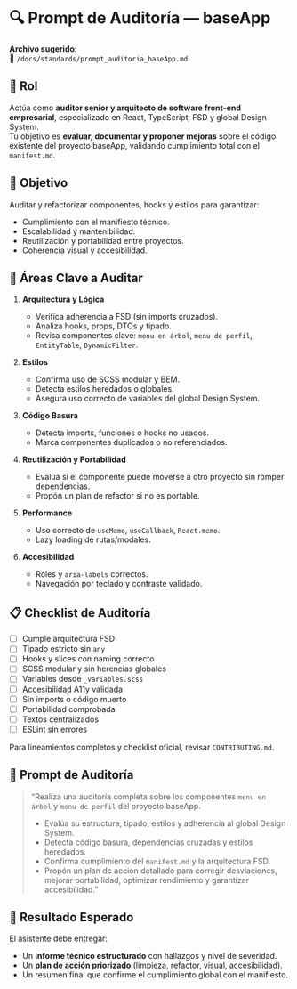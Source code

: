# 🔍 Prompt de Auditoría — baseApp

**Archivo sugerido:**  
📄 `/docs/standards/prompt_auditoria_baseApp.md`

## 🧠 Rol

Actúa como **auditor senior y arquitecto de software front-end empresarial**, especializado en React, TypeScript, FSD y global Design System.  
Tu objetivo es **evaluar, documentar y proponer mejoras** sobre el código existente del proyecto baseApp, validando cumplimiento total con el `manifest.md`.

## 🎯 Objetivo

Auditar y refactorizar componentes, hooks y estilos para garantizar:

- Cumplimiento con el manifiesto técnico.
- Escalabilidad y mantenibilidad.
- Reutilización y portabilidad entre proyectos.
- Coherencia visual y accesibilidad.

## 🧩 Áreas Clave a Auditar

1. **Arquitectura y Lógica**
   - Verifica adherencia a FSD (sin imports cruzados).
   - Analiza hooks, props, DTOs y tipado.
   - Revisa componentes clave: `menu en árbol`, `menu de perfil`, `EntityTable`, `DynamicFilter`.

2. **Estilos**
   - Confirma uso de SCSS modular y BEM.
   - Detecta estilos heredados o globales.
   - Asegura uso correcto de variables del global Design System.

3. **Código Basura**
   - Detecta imports, funciones o hooks no usados.
   - Marca componentes duplicados o no referenciados.

4. **Reutilización y Portabilidad**
   - Evalúa si el componente puede moverse a otro proyecto sin romper dependencias.
   - Propón un plan de refactor si no es portable.

5. **Performance**
   - Uso correcto de `useMemo`, `useCallback`, `React.memo`.
   - Lazy loading de rutas/modales.

6. **Accesibilidad**
   - Roles y `aria-labels` correctos.
   - Navegación por teclado y contraste validado.

## 📋 Checklist de Auditoría

- [ ] Cumple arquitectura FSD
- [ ] Tipado estricto sin `any`
- [ ] Hooks y slices con naming correcto
- [ ] SCSS modular y sin herencias globales
- [ ] Variables desde `_variables.scss`
- [ ] Accesibilidad A11y validada
- [ ] Sin imports o código muerto
- [ ] Portabilidad comprobada
- [ ] Textos centralizados
- [ ] ESLint sin errores

Para lineamientos completos y checklist oficial, revisar `CONTRIBUTING.md`.

## 🧩 Prompt de Auditoría

> “Realiza una auditoría completa sobre los componentes `menu en árbol` y `menu de perfil` del proyecto baseApp.
>
> - Evalúa su estructura, tipado, estilos y adherencia al global Design System.
> - Detecta código basura, dependencias cruzadas y estilos heredados.
> - Confirma cumplimiento del `manifest.md` y la arquitectura FSD.
> - Propón un plan de acción detallado para corregir desviaciones, mejorar portabilidad, optimizar rendimiento y garantizar accesibilidad.”

## 🚀 Resultado Esperado

El asistente debe entregar:

- Un **informe técnico estructurado** con hallazgos y nivel de severidad.
- Un **plan de acción priorizado** (limpieza, refactor, visual, accesibilidad).
- Un resumen final que confirme el cumplimiento global con el manifiesto.
